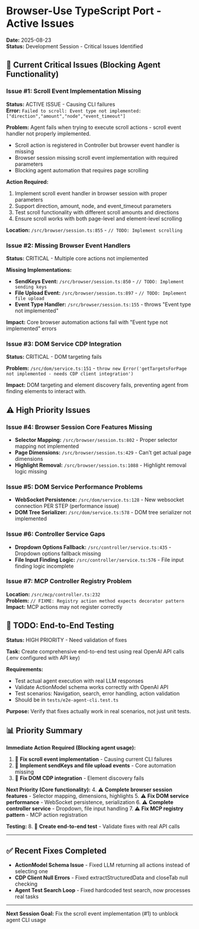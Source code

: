# Browser-Use TypeScript Port - Active Issues

**Date:** 2025-08-23  
**Status:** Development Session - Critical Issues Identified

## 🚨 Current Critical Issues (Blocking Agent Functionality)

### Issue #1: Scroll Event Implementation Missing
**Status:** ACTIVE ISSUE - Causing CLI failures  
**Error:** `Failed to scroll: Event type not implemented: ["direction","amount","node","event_timeout"]`

**Problem:** Agent fails when trying to execute scroll actions - scroll event handler not properly implemented.
- Scroll action is registered in Controller but browser event handler is missing
- Browser session missing scroll event implementation with required parameters
- Blocking agent automation that requires page scrolling

**Action Required:**
1. Implement scroll event handler in browser session with proper parameters
2. Support direction, amount, node, and event_timeout parameters  
3. Test scroll functionality with different scroll amounts and directions
4. Ensure scroll works with both page-level and element-level scrolling

**Location:** `/src/browser/session.ts:855` - `// TODO: Implement scrolling`

### Issue #2: Missing Browser Event Handlers
**Status:** CRITICAL - Multiple core actions not implemented

**Missing Implementations:**
- **SendKeys Event:** `/src/browser/session.ts:850` - `// TODO: Implement sending keys`
- **File Upload Event:** `/src/browser/session.ts:897` - `// TODO: Implement file upload`  
- **Event Type Handler:** `/src/browser/session.ts:155` - throws "Event type not implemented"

**Impact:** Core browser automation actions fail with "Event type not implemented" errors

### Issue #3: DOM Service CDP Integration  
**Status:** CRITICAL - DOM targeting fails

**Problem:** `/src/dom/service.ts:151` - `throw new Error('getTargetsForPage not implemented - needs CDP client integration')`

**Impact:** DOM targeting and element discovery fails, preventing agent from finding elements to interact with.

## ⚠️ High Priority Issues

### Issue #4: Browser Session Core Features Missing
- **Selector Mapping:** `/src/browser/session.ts:802` - Proper selector mapping not implemented
- **Page Dimensions:** `/src/browser/session.ts:429` - Can't get actual page dimensions
- **Highlight Removal:** `/src/browser/session.ts:1088` - Highlight removal logic missing

### Issue #5: DOM Service Performance Problems  
- **WebSocket Persistence:** `/src/dom/service.ts:128` - New websocket connection PER STEP (performance issue)
- **DOM Tree Serializer:** `/src/dom/service.ts:578` - DOM tree serializer not implemented

### Issue #6: Controller Service Gaps
- **Dropdown Options Fallback:** `/src/controller/service.ts:435` - Dropdown options fallback missing
- **File Input Finding Logic:** `/src/controller/service.ts:576` - File input finding logic incomplete

### Issue #7: MCP Controller Registry Problem
**Location:** `/src/mcp/controller.ts:232`  
**Problem:** `// FIXME: Registry action method expects decorator pattern`
**Impact:** MCP actions may not register correctly

## 🔧 TODO: End-to-End Testing
**Status:** HIGH PRIORITY - Need validation of fixes

**Task:** Create comprehensive end-to-end test using real OpenAI API calls (.env configured with API key)

**Requirements:**
- Test actual agent execution with real LLM responses  
- Validate ActionModel schema works correctly with OpenAI API
- Test scenarios: Navigation, search, error handling, action validation
- Should be in `tests/e2e-agent-cli.test.ts`

**Purpose:** Verify that fixes actually work in real scenarios, not just unit tests.

## 📊 Priority Summary

**Immediate Action Required (Blocking agent usage):**
1. 🚨 **Fix scroll event implementation** - Causing current CLI failures
2. 🚨 **Implement sendKeys and file upload events** - Core automation missing  
3. 🚨 **Fix DOM CDP integration** - Element discovery fails

**Next Priority (Core functionality):**
4. ⚠️ **Complete browser session features** - Selector mapping, dimensions, highlights
5. ⚠️ **Fix DOM service performance** - WebSocket persistence, serialization
6. ⚠️ **Complete controller service** - Dropdown, file input handling
7. ⚠️ **Fix MCP registry pattern** - MCP action registration

**Testing:**
8. 🔧 **Create end-to-end test** - Validate fixes with real API calls

---

## ✅ Recent Fixes Completed

- **ActionModel Schema Issue** - Fixed LLM returning all actions instead of selecting one
- **CDP Client Null Errors** - Fixed extractStructuredData and closeTab null checking  
- **Agent Test Search Loop** - Fixed hardcoded test search, now processes real tasks

---

**Next Session Goal:** Fix the scroll event implementation (#1) to unblock agent CLI usage
